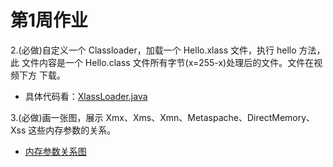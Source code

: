# 第1周作业

2.(必做)自定义一个 Classloader，加载一个 Hello.xlass 文件，执行 hello 方法，此 文件内容是一个 Hello.class 文件所有字节(x=255-x)处理后的文件。文件在视频下方 下载。
- 具体代码看：[XlassLoader.java](https://github.com/cleverUtd/JavaCource-Jvm/blob/main/src/main/java/com/zclau/classloader/XlassLoader.java)

3.(必做)画一张图，展示 Xmx、Xms、Xmn、Metaspache、DirectMemory、Xss 这些内存参数的关系。
- [内存参数关系图](https://github.com/cleverUtd/JavaCource-Jvm/blob/main/src/main/resources/内存参数关系.png)